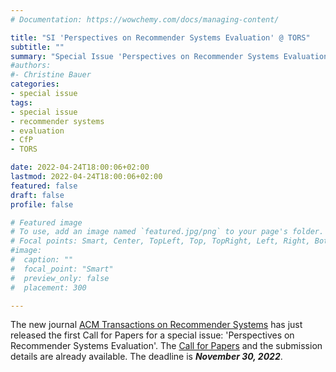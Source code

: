 ```yaml
---
# Documentation: https://wowchemy.com/docs/managing-content/

title: "SI 'Perspectives on Recommender Systems Evaluation' @ TORS"
subtitle: ""
summary: "Special Issue 'Perspectives on Recommender Systems Evaluation' in ACM Transactions on Recommender Systems."
#authors: 
#- Christine Bauer 
categories:
- special issue
tags:
- special issue 
- recommender systems
- evaluation
- CfP
- TORS

date: 2022-04-24T18:00:06+02:00
lastmod: 2022-04-24T18:00:06+02:00
featured: false
draft: false
profile: false

# Featured image
# To use, add an image named `featured.jpg/png` to your page's folder.
# Focal points: Smart, Center, TopLeft, Top, TopRight, Left, Right, BottomLeft, Bottom, BottomRight.
#image:
#  caption: ""
#  focal_point: "Smart"
#  preview_only: false
#  placement: 300

---
```


The new journal [ACM Transactions on Recommender Systems](https://dl.acm.org/journal/tors/) has just released the first Call for Papers for a special issue:  'Perspectives on Recommender Systems Evaluation'. The [Call for Papers](TORS-CfP-SI-Evaluation.pdf) and the submission details are already available. The deadline is ***November 30, 2022***.
